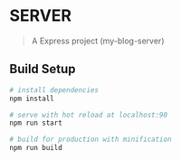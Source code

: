# SERVER

> A Express project (my-blog-server)

## Build Setup

``` bash
# install dependencies
npm install

# serve with hot reload at localhost:90
npm run start

# build for production with minification
npm run build
```

